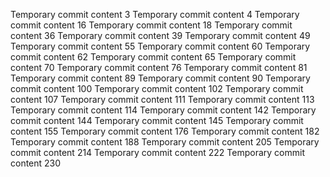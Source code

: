 Temporary commit content 3
Temporary commit content 4
Temporary commit content 16
Temporary commit content 18
Temporary commit content 36
Temporary commit content 39
Temporary commit content 49
Temporary commit content 55
Temporary commit content 60
Temporary commit content 62
Temporary commit content 65
Temporary commit content 70
Temporary commit content 76
Temporary commit content 81
Temporary commit content 89
Temporary commit content 90
Temporary commit content 100
Temporary commit content 102
Temporary commit content 107
Temporary commit content 111
Temporary commit content 113
Temporary commit content 114
Temporary commit content 142
Temporary commit content 144
Temporary commit content 145
Temporary commit content 155
Temporary commit content 176
Temporary commit content 182
Temporary commit content 188
Temporary commit content 205
Temporary commit content 214
Temporary commit content 222
Temporary commit content 230
